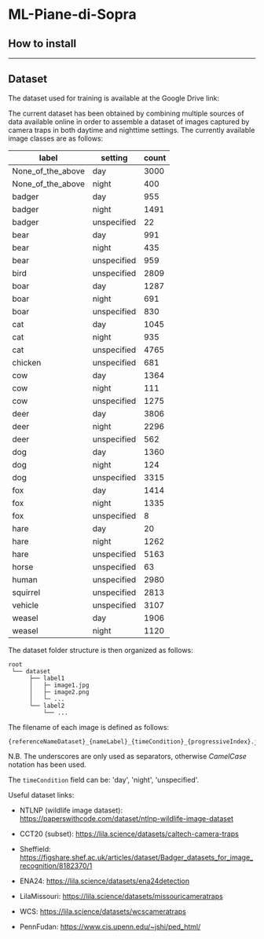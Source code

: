 # ML-Piane-di-Sopra

## How to install


-----

## Dataset

The dataset used for training is available at the Google Drive link:

The current dataset has been obtained by combining multiple sources of data available online in order to assemble a
dataset of images captured by camera traps in both daytime and nighttime settings.
The currently available image classes are as follows:

| label             | setting     | count |
|-------------------|-------------|-------|
| None_of_the_above | day         | 3000  |
| None_of_the_above | night       | 400   |
| badger            | day         | 955   |
| badger            | night       | 1491  |
| badger            | unspecified | 22    |
| bear              | day         | 991   |
| bear              | night       | 435   |
| bear              | unspecified | 959   |
| bird              | unspecified | 2809  |
| boar              | day         | 1287  |
| boar              | night       | 691   |
| boar              | unspecified | 830   |
| cat               | day         | 1045  |
| cat               | night       | 935   |
| cat               | unspecified | 4765  |
| chicken           | unspecified | 681   |
| cow               | day         | 1364  |
| cow               | night       | 111   |
| cow               | unspecified | 1275  |
| deer              | day         | 3806  |
| deer              | night       | 2296  |
| deer              | unspecified | 562   |
| dog               | day         | 1360  |
| dog               | night       | 124   |
| dog               | unspecified | 3315  |
| fox               | day         | 1414  |
| fox               | night       | 1335  |
| fox               | unspecified | 8     |
| hare              | day         | 20    |
| hare              | night       | 1262  |
| hare              | unspecified | 5163  |
| horse             | unspecified | 63    |
| human             | unspecified | 2980  |
| squirrel          | unspecified | 2813  |
| vehicle           | unspecified | 3107  |
| weasel            | day         | 1906  |
| weasel            | night       | 1120  |

The dataset folder structure is then organized as follows:

    root
     └── dataset
          ├── label1
          │   ├─ image1.jpg
          │   ├─ image2.png                              
          │   └─ ...
          └── label2
              └── ...

The filename of each image is defined as follows:

    {referenceNameDataset}_{nameLabel}_{timeCondition}_{progressiveIndex}.jpg

N.B. The underscores are only used as separators, otherwise *CamelCase* notation has been used.

The `timeCondition` field can be: 'day', 'night', 'unspecified'.

Useful dataset links:

- NTLNP (wildlife image dataset): https://paperswithcode.com/dataset/ntlnp-wildlife-image-dataset

- CCT20 (subset): https://lila.science/datasets/caltech-camera-traps

- Sheffield: https://figshare.shef.ac.uk/articles/dataset/Badger_datasets_for_image_recognition/8182370/1

- ENA24: https://lila.science/datasets/ena24detection

- LilaMissouri: https://lila.science/datasets/missouricameratraps

- WCS: https://lila.science/datasets/wcscameratraps

- PennFudan: https://www.cis.upenn.edu/~jshi/ped_html/